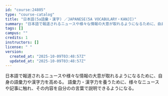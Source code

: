 ```yaml
---
id: "course:24805"
type: "course-catalog"
title: "日本語(5a語彙・漢字) ／JAPANESE(5A VOCABULARY・KANJI)"
summary: "日本語で報道されるニュースや様々な情報の大意が取れるようになるために、自身の語彙力や漢字力を高める。 語彙力・漢字力を養うために、様々なニュースや記事に触れ、その内容を自分のの言葉で説明できるようになる。"
tags: []
campus: ""
credits: 1
instructors: []
license: " "
version:
  created_at: "2025-10-09T03:48:57Z"
  updated_at: "2025-10-09T03:48:57Z"
---
```


日本語で報道されるニュースや様々な情報の大意が取れるようになるために、自身の語彙力や漢字力を高める。 語彙力・漢字力を養うために、様々なニュースや記事に触れ、その内容を自分のの言葉で説明できるようになる。
